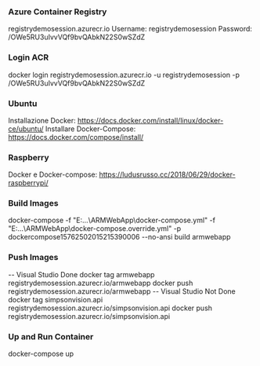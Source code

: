 ### Azure Container Registry
registrydemosession.azurecr.io
Username: registrydemosession
Password: /OWe5RU3uIvvVQf9bvQAbkN22S0wSZdZ

### Login ACR
docker login registrydemosession.azurecr.io -u registrydemosession -p /OWe5RU3uIvvVQf9bvQAbkN22S0wSZdZ

### Ubuntu
Installazione Docker: https://docs.docker.com/install/linux/docker-ce/ubuntu/
Installare Docker-Compose: https://docs.docker.com/compose/install/

### Raspberry
Docker e Docker-compose: https://ludusrusso.cc/2018/06/29/docker-raspberrypi/

### Build Images
docker-compose -f "E:\...\ARMWebApp\docker-compose.yml" -f "E:\...\ARMWebApp\docker-compose.override.yml" -p dockercompose15762502015215390006 --no-ansi build armwebapp

### Push Images
-- Visual Studio Done
docker tag armwebapp registrydemosession.azurecr.io/armwebapp
docker push registrydemosession.azurecr.io/armwebapp
-- Visual Studio Not Done
docker tag simpsonvision.api registrydemosession.azurecr.io/simpsonvision.api
docker push registrydemosession.azurecr.io/simpsonvision.api

### Up and Run Container
docker-compose up